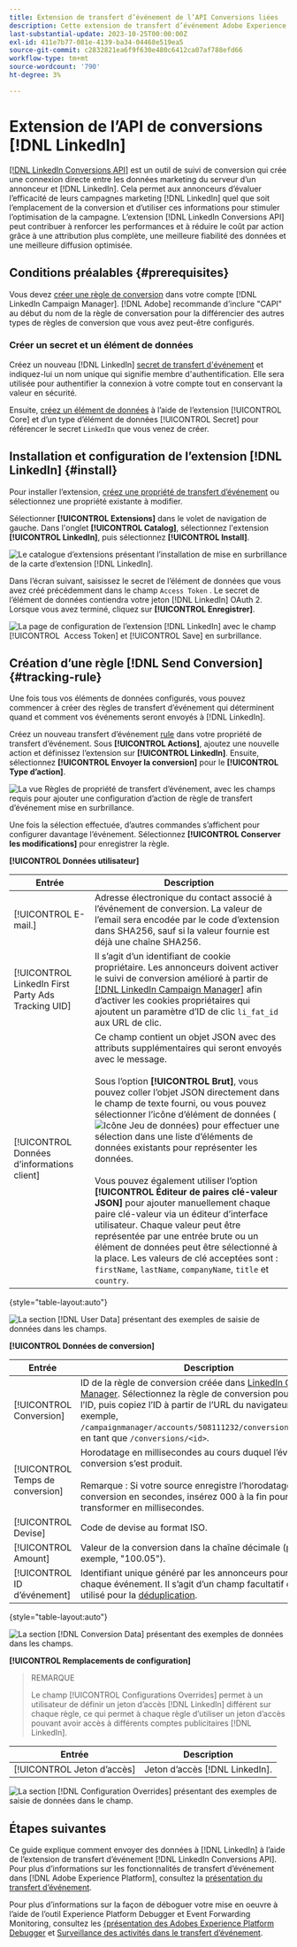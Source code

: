 ```yaml
---
title: Extension de transfert d’événement de l’API Conversions liées
description: Cette extension de transfert d’événement Adobe Experience Platform vous permet de mesurer les performances de votre campagne marketing Linkedin.
last-substantial-update: 2023-10-25T00:00:00Z
exl-id: 411e7b77-081e-4139-ba34-04468e519ea5
source-git-commit: c2832821ea6f9f630e480c6412ca07af788efd66
workflow-type: tm+mt
source-wordcount: '790'
ht-degree: 3%

---
```


# Extension de l’API de conversions [!DNL LinkedIn]

[[!DNL LinkedIn Conversions API]](https://learn.microsoft.com/en-us/linkedin/marketing/integrations/ads-reporting/conversions-api) est un outil de suivi de conversion qui crée une connexion directe entre les données marketing du serveur d’un annonceur et [!DNL LinkedIn]. Cela permet aux annonceurs d’évaluer l’efficacité de leurs campagnes marketing [!DNL LinkedIn] quel que soit l’emplacement de la conversion et d’utiliser ces informations pour stimuler l’optimisation de la campagne. L’extension [!DNL LinkedIn Conversions API] peut contribuer à renforcer les performances et à réduire le coût par action grâce à une attribution plus complète, une meilleure fiabilité des données et une meilleure diffusion optimisée.

## Conditions préalables {#prerequisites}

Vous devez [créer une règle de conversion](https://www.linkedin.com/help/lms/answer/a1657171) dans votre compte [!DNL LinkedIn Campaign Manager]. [!DNL Adobe] recommande d’inclure &quot;CAPI&quot; au début du nom de la règle de conversation pour la différencier des autres types de règles de conversion que vous avez peut-être configurés.

### Créer un secret et un élément de données

Créez un nouveau [!DNL LinkedIn] [secret de transfert d&#39;événement](../../../ui/event-forwarding/secrets.md) et indiquez-lui un nom unique qui signifie membre d&#39;authentification. Elle sera utilisée pour authentifier la connexion à votre compte tout en conservant la valeur en sécurité.

Ensuite, [créez un élément de données](../../../ui/managing-resources/data-elements.md#create-a-data-element) à l’aide de l’extension [!UICONTROL Core] et d’un type d’élément de données [!UICONTROL Secret] pour référencer le secret `LinkedIn` que vous venez de créer.

## Installation et configuration de l’extension [!DNL LinkedIn] {#install}

Pour installer l’extension, [créez une propriété de transfert d’événement](../../../ui/event-forwarding/overview.md#properties) ou sélectionnez une propriété existante à modifier.

Sélectionner **[!UICONTROL Extensions]** dans le volet de navigation de gauche. Dans l&#39;onglet **[!UICONTROL Catalog]**, sélectionnez l&#39;extension **[!UICONTROL LinkedIn]**, puis sélectionnez **[!UICONTROL Install]**.

![Le catalogue d’extensions présentant l’installation de mise en surbrillance de la carte d’extension [!DNL LinkedIn].](../../../images/extensions/server/linkedin/install-extension.png)

Dans l’écran suivant, saisissez le secret de l’élément de données que vous avez créé précédemment dans le champ `Access Token` . Le secret de l’élément de données contiendra votre jeton [!DNL LinkedIn] OAuth 2. Lorsque vous avez terminé, cliquez sur **[!UICONTROL Enregistrer]**.

![La page de configuration de l’extension [!DNL LinkedIn] avec le champ [!UICONTROL &#x200B; Access Token] et [!UICONTROL Save] en surbrillance.](../../../images/extensions/server/linkedin/configure-extension.png)

## Création d’une règle [!DNL Send Conversion] {#tracking-rule}

Une fois tous vos éléments de données configurés, vous pouvez commencer à créer des règles de transfert d’événement qui déterminent quand et comment vos événements seront envoyés à [!DNL LinkedIn].

Créez un nouveau transfert d’événement [rule](../../../ui/managing-resources/rules.md) dans votre propriété de transfert d’événement. Sous **[!UICONTROL Actions]**, ajoutez une nouvelle action et définissez l’extension sur **[!UICONTROL LinkedIn]**. Ensuite, sélectionnez **[!UICONTROL Envoyer la conversion]** pour le **[!UICONTROL Type d’action]**.

![La vue Règles de propriété de transfert d’événement, avec les champs requis pour ajouter une configuration d’action de règle de transfert d’événement mise en surbrillance.](../../../images/extensions/server/linkedin/linkedin-event-action.png)

Une fois la sélection effectuée, d’autres commandes s’affichent pour configurer davantage l’événement. Sélectionnez **[!UICONTROL Conserver les modifications]** pour enregistrer la règle.

**[!UICONTROL Données utilisateur]**

| Entrée | Description |
| --- | --- |
| [!UICONTROL E-mail.] | Adresse électronique du contact associé à l’événement de conversion. La valeur de l’email sera encodée par le code d’extension dans SHA256, sauf si la valeur fournie est déjà une chaîne SHA256. |
| [!UICONTROL LinkedIn First Party Ads Tracking UID] | Il s’agit d’un identifiant de cookie propriétaire. Les annonceurs doivent activer le suivi de conversion amélioré à partir de [[!DNL LinkedIn Campaign Manager]](https://www.linkedin.com/help/lms/answer/a423304/enable-first-party-cookies-on-a-linkedin-insight-tag) afin d’activer les cookies propriétaires qui ajoutent un paramètre d’ID de clic `li_fat_id` aux URL de clic. |
| [!UICONTROL Données d’informations client] | Ce champ contient un objet JSON avec des attributs supplémentaires qui seront envoyés avec le message.<br><br>Sous l’option **[!UICONTROL Brut]**, vous pouvez coller l’objet JSON directement dans le champ de texte fourni, ou vous pouvez sélectionner l’icône d’élément de données (![Icône Jeu de données](/help/images/icons/database.png)) pour effectuer une sélection dans une liste d’éléments de données existants pour représenter les données.<br><br>Vous pouvez également utiliser l’option **[!UICONTROL Éditeur de paires clé-valeur JSON]** pour ajouter manuellement chaque paire clé-valeur via un éditeur d’interface utilisateur. Chaque valeur peut être représentée par une entrée brute ou un élément de données peut être sélectionné à la place. Les valeurs de clé acceptées sont : `firstName`, `lastName`, `companyName`, `title` et `country`. |

{style="table-layout:auto"}

![La section [!DNL User Data] présentant des exemples de saisie de données dans les champs.](../../../images/extensions/server/linkedin/configure-extension-user-data.png)

**[!UICONTROL Données de conversion]**

| Entrée | Description |
| --- | --- |
| [!UICONTROL Conversion] | ID de la règle de conversion créée dans [LinkedIn Campaign Manager](https://www.linkedin.com/help/lms/answer/a1657171). Sélectionnez la règle de conversion pour obtenir l’ID, puis copiez l’ID à partir de l’URL du navigateur (par exemple, `/campaignmanager/accounts/508111232/conversions/15588877`) en tant que `/conversions/<id>`. |
| [!UICONTROL Temps de conversion] | Horodatage en millisecondes au cours duquel l’événement de conversion s’est produit. <br><br> Remarque : Si votre source enregistre l’horodatage de conversion en secondes, insérez 000 à la fin pour le transformer en millisecondes. |
| [!UICONTROL Devise] | Code de devise au format ISO. |
| [!UICONTROL Amount] | Valeur de la conversion dans la chaîne décimale (par exemple, &quot;100.05&quot;). |
| [!UICONTROL ID d’événement] | Identifiant unique généré par les annonceurs pour indiquer chaque événement. Il s’agit d’un champ facultatif qui est utilisé pour la [déduplication](https://learn.microsoft.com/en-us/linkedin/marketing/conversions/deduplication?view=li-lms-2024-02). |

{style="table-layout:auto"}

![La section [!DNL Conversion Data] présentant des exemples de données dans les champs.](../../../images/extensions/server/linkedin/configure-extension-conversions-data.png)

**[!UICONTROL Remplacements de configuration]**

>REMARQUE
>
>Le champ [!UICONTROL Configurations Overrides] permet à un utilisateur de définir un jeton d’accès [!DNL LinkedIn] différent sur chaque règle, ce qui permet à chaque règle d’utiliser un jeton d’accès pouvant avoir accès à différents comptes publicitaires [!DNL LinkedIn].

| Entrée | Description |
| --- | --- |
| [!UICONTROL Jeton d’accès] | Jeton d’accès [!DNL LinkedIn]. |

![La section [!DNL Configuration Overrides] présentant des exemples de saisie de données dans le champ.](../../../images/extensions/server/linkedin/configure-extension-configuration-override.png)

## Étapes suivantes

Ce guide explique comment envoyer des données à [!DNL LinkedIn] à l’aide de l’extension de transfert d’événement [!DNL LinkedIn Conversions API]. Pour plus d’informations sur les fonctionnalités de transfert d’événement dans [!DNL Adobe Experience Platform], consultez la [présentation du transfert d’événement](../../../ui/event-forwarding/overview.md).

Pour plus d’informations sur la façon de déboguer votre mise en oeuvre à l’aide de l’outil Experience Platform Debugger et Event Forwarding Monitoring, consultez les [ &lbrace;présentation des Adobes Experience Platform Debugger](../../../../debugger/home.md) et [Surveillance des activités dans le transfert d’événement](../../../ui/event-forwarding/monitoring.md).
